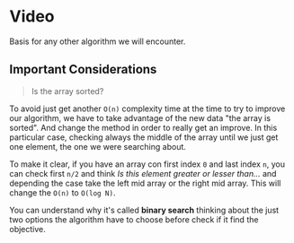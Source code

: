 # Video

Basis for any other algorithm we will encounter.

## Important Considerations

> Is the array sorted?

To avoid just get another `O(n)` complexity time at the time to try to improve our algorithm, we have to take advantage of the new data "the array is sorted". And change the method in order to really get an improve. In this particular case, checking always the middle of the array until we just get one element, the one we were searching about.

To make it clear, if you have an array con first index `0` and last index `n`, you can check first `n/2` and think *Is this element greater or lesser than...* and depending the case take the left mid array or the right mid array. This will change the `O(n)` to `O(log N)`.

You can understand why it's called **binary search** thinking about the just two options the algorithm have to choose before check if it find the objective.